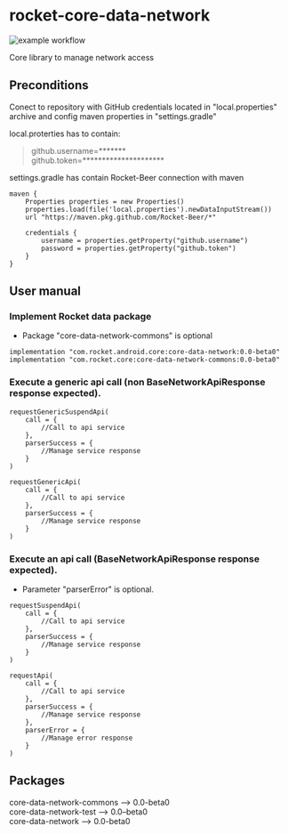 # rocket-core-data-network
![example workflow](https://github.com/Rocket-Beer/rocket-core-data-network/actions/workflows/android.yml/badge.svg)

Core library to manage network access

## Preconditions
Conect to repository with GitHub credentials located in "local.properties" archive and config maven properties in "settings.gradle"

local.proterties has to contain:
> github.username=*******  
> github.token=*********************

settings.gradle has contain Rocket-Beer connection with maven
~~~
maven {  
    Properties properties = new Properties()  
    properties.load(file('local.properties').newDataInputStream())  
    url "https://maven.pkg.github.com/Rocket-Beer/*"  
    
    credentials {  
        username = properties.getProperty("github.username")  
        password = properties.getProperty("github.token")  
    }  
}
~~~

## User manual
### Implement Rocket data package
* Package "core-data-network-commons" is optional
~~~
implementation "com.rocket.android.core:core-data-network:0.0-beta0"
implementation "com.rocket.core:core-data-network-commons:0.0-beta0"
~~~

### Execute a generic api call (non BaseNetworkApiResponse response expected).
~~~
requestGenericSuspendApi(
    call = { 
        //Call to api service
    },
    parserSuccess = {
        //Manage service response
    }
)
~~~
~~~
requestGenericApi(
    call = { 
        //Call to api service
    },
    parserSuccess = {
        //Manage service response
    }
)
~~~

### Execute an api call (BaseNetworkApiResponse response expected).  
* Parameter "parserError" is optional.
~~~
requestSuspendApi(
    call = { 
        //Call to api service
    },
    parserSuccess = {
        //Manage service response
    }
)
~~~
~~~
requestApi(
    call = { 
        //Call to api service
    },
    parserSuccess = {
        //Manage service response
    },
    parserError = {
        //Manage error response
    }
)
~~~

## Packages
core-data-network-commons --> 0.0-beta0  
core-data-network-test --> 0.0–beta0  
core-data-network --> 0.0-beta0
